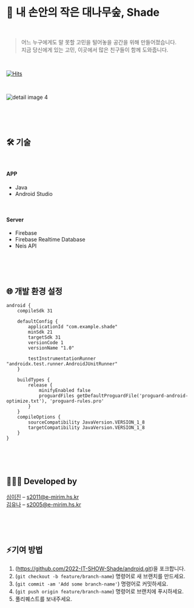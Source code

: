 # 🎋 내 손안의 작은 대나무숲, Shade 
<br/>

> 어느 누구에게도 말 못할 고민을 털어놓을 공간을 위해 만들어졌습니다. <br/>
> 지금 당신에게 있는 고민, 이곳에서 많은 친구들이 함께 도와줍니다. 

<br/>

[![Hits](https://hits.seeyoufarm.com/api/count/incr/badge.svg?url=https://github.com/2022-IT-SHOW-Shade&count_bg=%23849ED1&title_bg=%23849ED1&icon=&icon_color=%23E7E7E7&title=hits&edge_flat=false)](https://hits.seeyoufarm.com)

<br/>

![detail image 4](https://user-images.githubusercontent.com/72568433/173961987-33f8ee39-aa52-4d2f-a899-c1692818d430.png)

<br><br><br>

## 🛠️ 기술

<br/>

#### APP
- Java
- Android Studio

<br>

#### Server
- Firebase
- Firebase Realtime Database
- Neis API

<br><br><br>

## 🌐 개발 환경 설정

```
android {
    compileSdk 31

    defaultConfig {
        applicationId "com.example.shade"
        minSdk 21
        targetSdk 31
        versionCode 1
        versionName "1.0"

        testInstrumentationRunner "androidx.test.runner.AndroidJUnitRunner"
    }

    buildTypes {
        release {
            minifyEnabled false
            proguardFiles getDefaultProguardFile('proguard-android-optimize.txt'), 'proguard-rules.pro'
        }
    }
    compileOptions {
        sourceCompatibility JavaVersion.VERSION_1_8
        targetCompatibility JavaVersion.VERSION_1_8
    }
}
```

<br><br><br>

## 👩🏻‍💻 Developed by

[심이진](https://github.com/0pyaq0) – s2011@e-mirim.hs.kr <br/>
[김유나](https://github.com/U-and-Me) – s2005@e-mirim.hs.kr

<br><br><br>

## ⚡기여 방법

1. (<https://github.com/2022-IT-SHOW-Shade/android.git>)을 포크합니다.
2. (`git checkout -b feature/branch-name`) 명령어로 새 브랜치를 만드세요.
3. (`git commit -am 'Add some branch-name'`) 명령어로 커밋하세요.
4. (`git push origin feature/branch-name`) 명령어로 브랜치에 푸시하세요. 
5. 풀리퀘스트를 보내주세요.

